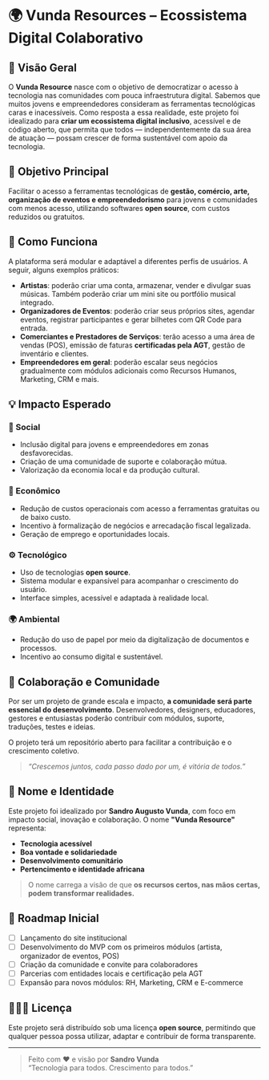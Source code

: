 # 🌍 Vunda Resources – Ecossistema Digital Colaborativo

## 🧠 Visão Geral

O **Vunda Resource** nasce com o objetivo de democratizar o acesso à tecnologia nas comunidades com pouca infraestrutura digital. Sabemos que muitos jovens e empreendedores consideram as ferramentas tecnológicas caras e inacessíveis. Como resposta a essa realidade, este projeto foi idealizado para **criar um ecossistema digital inclusivo**, acessível e de código aberto, que permita que todos — independentemente da sua área de atuação — possam crescer de forma sustentável com apoio da tecnologia.

## 🎯 Objetivo Principal

Facilitar o acesso a ferramentas tecnológicas de **gestão, comércio, arte, organização de eventos e empreendedorismo** para jovens e comunidades com menos acesso, utilizando softwares **open source**, com custos reduzidos ou gratuitos.

## 🧩 Como Funciona

A plataforma será modular e adaptável a diferentes perfis de usuários. A seguir, alguns exemplos práticos:

- **Artistas**: poderão criar uma conta, armazenar, vender e divulgar suas músicas. Também poderão criar um mini site ou portfólio musical integrado.
- **Organizadores de Eventos**: poderão criar seus próprios sites, agendar eventos, registrar participantes e gerar bilhetes com QR Code para entrada.
- **Comerciantes e Prestadores de Serviços**: terão acesso a uma área de vendas (POS), emissão de faturas **certificadas pela AGT**, gestão de inventário e clientes.
- **Empreendedores em geral**: poderão escalar seus negócios gradualmente com módulos adicionais como Recursos Humanos, Marketing, CRM e mais.

## 💡 Impacto Esperado

### 🌱 Social
- Inclusão digital para jovens e empreendedores em zonas desfavorecidas.
- Criação de uma comunidade de suporte e colaboração mútua.
- Valorização da economia local e da produção cultural.

### 💼 Econômico
- Redução de custos operacionais com acesso a ferramentas gratuitas ou de baixo custo.
- Incentivo à formalização de negócios e arrecadação fiscal legalizada.
- Geração de emprego e oportunidades locais.

### ⚙️ Tecnológico
- Uso de tecnologias **open source**.
- Sistema modular e expansível para acompanhar o crescimento do usuário.
- Interface simples, acessível e adaptada à realidade local.

### 🌍 Ambiental
- Redução do uso de papel por meio da digitalização de documentos e processos.
- Incentivo ao consumo digital e sustentável.

## 🤝 Colaboração e Comunidade

Por ser um projeto de grande escala e impacto, **a comunidade será parte essencial do desenvolvimento**. Desenvolvedores, designers, educadores, gestores e entusiastas poderão contribuir com módulos, suporte, traduções, testes e ideias. 

O projeto terá um repositório aberto para facilitar a contribuição e o crescimento coletivo.

> *“Crescemos juntos, cada passo dado por um, é vitória de todos.”*

## 📌 Nome e Identidade

Este projeto foi idealizado por **Sandro Augusto Vunda**, com foco em impacto social, inovação e colaboração. O nome **"Vunda Resource"** representa:

- **Tecnologia acessível**
- **Boa vontade e solidariedade**
- **Desenvolvimento comunitário**
- **Pertencimento e identidade africana**

> O nome carrega a visão de que **os recursos certos, nas mãos certas, podem transformar realidades.**

## 🚀 Roadmap Inicial

- [ ] Lançamento do site institucional
- [ ] Desenvolvimento do MVP com os primeiros módulos (artista, organizador de eventos, POS)
- [ ] Criação da comunidade e convite para colaboradores
- [ ] Parcerias com entidades locais e certificação pela AGT
- [ ] Expansão para novos módulos: RH, Marketing, CRM e E-commerce

## 🧑🏽‍💻 Licença

Este projeto será distribuído sob uma licença **open source**, permitindo que qualquer pessoa possa utilizar, adaptar e contribuir de forma transparente.

---

> Feito com ❤️ e visão por **Sandro Vunda**  
> “Tecnologia para todos. Crescimento para todos.”
